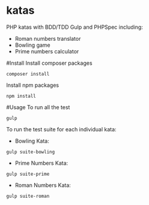 # katas
PHP katas with BDD/TDD Gulp and PHPSpec including:
- Roman numbers translator
- Bowling game
- Prime numbers calculator

#Install
Install composer packages
```
composer install
```
Install npm packages
```
npm install
```

#Usage
To run all the test
```
gulp
```
To run the test suite for each individual kata:
- Bowling Kata:
```
gulp suite-bowling
```
- Prime Numbers Kata:
```
gulp suite-prime
```
- Roman Numbers Kata:
```
gulp suite-roman
```

